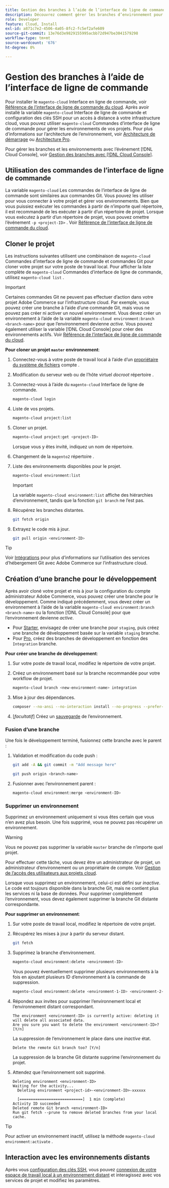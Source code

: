 ```yaml
---
title: Gestion des branches à l’aide de l’interface de ligne de commande
description: Découvrez comment gérer les branches d’environnement pour Adobe Commerce sur l’infrastructure cloud à l’aide de l’interface de ligne de commande de Cloud.
role: Developer
feature: Cloud, Install
exl-id: a871c7e2-4506-4a05-8fc2-fc5ef2afe609
source-git-commit: 13e76d3e9829155995acbb72d947be3041579298
workflow-type: tm+mt
source-wordcount: '676'
ht-degree: 0%

---
```


# Gestion des branches à l’aide de l’interface de ligne de commande

Pour installer le `magento-cloud` Interface en ligne de commande, voir [Référence de l’interface de ligne de commande du cloud](../dev-tools/cloud-cli-overview.md). Après avoir installé la variable `magento-cloud` Interface de ligne de commande et configuration des clés SSH pour un accès à distance à votre infrastructure cloud, vous pouvez utiliser `magento-cloud` Commandes d’interface de ligne de commande pour gérer les environnements de vos projets. Pour plus d’informations sur l’architecture de l’environnement, voir [Architecture de démarrage](../architecture/starter-architecture.md) ou [Architecture Pro](../architecture/pro-architecture.md).

Pour gérer les branches et les environnements avec l’événement [!DNL Cloud Console], voir [Gestion des branches avec [!DNL Cloud Console]](../project/console-branches.md).

## Utilisation des commandes de l’interface de ligne de commande

La variable `magento-cloud` Les commandes de l’interface de ligne de commande sont similaires aux commandes Git. Vous pouvez les utiliser pour vous connecter à votre projet et gérer vos environnements. Bien que vous puissiez exécuter les commandes à partir de n’importe quel répertoire, il est recommandé de les exécuter à partir d’un répertoire de projet. Lorsque vous exécutez à partir d’un répertoire de projet, vous pouvez omettre l’événement `-p <project-ID>` . Voir [Référence de l’interface de ligne de commande du cloud](../dev-tools/cloud-cli-overview.md).

## Cloner le projet

Les instructions suivantes utilisent une combinaison de `magento-cloud` Commandes d’interface de ligne de commande et commandes Git pour cloner votre projet sur votre poste de travail local. Pour afficher la liste complète de `magento-cloud` Commandes d’interface de ligne de commande, utilisez `magento-cloud list` .

>[!IMPORTANT]
>
>Certaines commandes Git ne peuvent pas effectuer d’action dans votre projet Adobe Commerce sur l’infrastructure cloud. Par exemple, vous pouvez créer une branche à l’aide d’une commande Git, mais vous ne pouvez pas créer ni activer un nouvel environnement. Vous devez créer un environnement à l’aide de la variable `magento-cloud environment:branch <branch-name>` pour que l’environnement devienne _active_. Vous pouvez également utiliser la variable [!DNL Cloud Console] pour créer des environnements actifs. Voir [Référence de l’interface de ligne de commande du cloud](../dev-tools/cloud-cli-overview.md#git-commands).

**Pour cloner un projet `master` environnement**:

1. Connectez-vous à votre poste de travail local à l’aide d’un [propriétaire du système de fichiers](https://experienceleague.adobe.com/docs/commerce-operations/installation-guide/prerequisites/file-system/configure-permissions.html) compte .

1. Modification du serveur web ou de l’hôte virtuel _docroot_ répertoire .

1. Connectez-vous à l’aide du `magento-cloud` Interface de ligne de commande.

   ```bash
   magento-cloud login
   ```

1. Liste de vos projets.

   ```bash
   magento-cloud project:list
   ```

1. Cloner un projet.

   ```bash
   magento-cloud project:get <project-ID>
   ```

   Lorsque vous y êtes invité, indiquez un nom de répertoire.

1. Changement de la `magento2` répertoire .

1. Liste des environnements disponibles pour le projet.

   ```bash
   magento-cloud environment:list
   ```

   >[!IMPORTANT]
   >
   >La variable `magento-cloud environment:list` affiche des hiérarchies d’environnement, tandis que la fonction `git branch` ne l’est pas.

1. Récupérez les branches distantes.

   ```bash
   git fetch origin
   ```

1. Extrayez le code mis à jour.

   ```bash
   git pull origin <environment-ID>
   ```

>[!TIP]
>
>Voir [Intégrations](../integrations/overview.md) pour plus d’informations sur l’utilisation des services d’hébergement Git avec Adobe Commerce sur l’infrastructure cloud.

## Création d’une branche pour le développement

Après avoir cloné votre projet et mis à jour la configuration du compte administrateur Adobe Commerce, vous pouvez créer une branche pour le développement. Comme indiqué précédemment, vous devez créer un environnement à l’aide de la variable `magento-cloud environment:branch <branch-name>` ou la fonction [!DNL Cloud Console] pour que l’environnement devienne _active_.

- Pour [Starter](../architecture/starter-develop-deploy-workflow.md#clone-and-branch), envisagez de créer une branche pour `staging`, puis créez une branche de développement basée sur la variable `staging` branche.
- Pour [Pro](../architecture/pro-develop-deploy-workflow.md#development-workflow), créez des branches de développement en fonction des `Integration` branche.

**Pour créer une branche de développement**:

1. Sur votre poste de travail local, modifiez le répertoire de votre projet.

1. Créez un environnement basé sur la branche recommandée pour votre workflow de projet.

   ```bash
   magento-cloud branch <new-environment-name> integration
   ```

1. Mise à jour des dépendances.

   ```bash
   composer --no-ansi --no-interaction install --no-progress --prefer-dist --optimize-autoloader
   ```

1. [_facultatif_] Créez un [sauvegarde](../storage/snapshots.md) de l’environnement.

### Fusion d’une branche

Une fois le développement terminé, fusionnez cette branche avec le parent :

1. Validation et modification du code push :

   ```bash
   git add -A && git commit -m "Add message here"
   ```

   ```bash
   git push origin <branch-name>
   ```

1. Fusionner avec l’environnement parent :

   ```bash
   magento-cloud environment:merge <environment-ID>
   ```

### Supprimer un environnement

Supprimez un environnement uniquement si vous êtes certain que vous n’en avez plus besoin. Une fois supprimé, vous ne pouvez pas récupérer un environnement.

>[!WARNING]
>
>Vous ne pouvez pas supprimer la variable `master` branche de n’importe quel projet.

Pour effectuer cette tâche, vous devez être un administrateur de projet, un administrateur d’environnement ou un propriétaire de compte. Voir [Gestion de l’accès des utilisateurs aux projets cloud](../project/user-access.md).

Lorsque vous supprimez un environnement, celui-ci est défini sur _inactive_. Le code est toujours disponible dans la branche Git, mais ne contient plus les services ni la base de données. Pour supprimer complètement l’environnement, vous devez également supprimer la branche Git distante correspondante.

**Pour supprimer un environnement**:

1. Sur votre poste de travail local, modifiez le répertoire de votre projet.

1. Récupérez les mises à jour à partir du serveur distant.

   ```bash
   git fetch
   ```

1. Supprimez la branche d’environnement.

   ```bash
   magento-cloud environment:delete <environment-ID>
   ```

   Vous pouvez éventuellement supprimer plusieurs environnements à la fois en ajoutant plusieurs ID d’environnement à la commande de suppression.

   ```bash
   magento-cloud environment:delete <environment-1-ID> <environment-2-ID>
   ```

1. Répondez aux invites pour supprimer l’environnement local et l’environnement distant correspondant.

   ```terminal
   The environment <environment-ID> is currently active: deleting it will delete all associated data.
   Are you sure you want to delete the environment <environment-ID>? [Y/n]
   ```

   La suppression de l’environnement le place dans une _inactive_ état.

   ```terminal
   Delete the remote Git branch too? [Y/n]
   ```

   La suppression de la branche Git distante supprime l’environnement du projet.

1. Attendez que l’environnement soit supprimé.

   ```terminal
   Deleting environment <environment-ID>
   Waiting for the activity...
     Deleting environment <project-id>-<environment-ID>-xxxxxx
   
     [============================]  1 min (complete)
   Activity ID succeeded
   Deleted remote Git branch <environment-ID>
   Run git fetch --prune to remove deleted branches from your local cache.
   ```

>[!TIP]
>
>Pour activer un environnement inactif, utilisez la méthode `magento-cloud environment:activate` .

## Interaction avec les environnements distants

Après vous [configuration des clés SSH](../development/secure-connections.md), vous pouvez [connexion de votre espace de travail local à un environnement distant](../development/secure-connections.md#connect-to-a-remote-environment) et interagissez avec vos services de projet et modifiez les paramètres.
